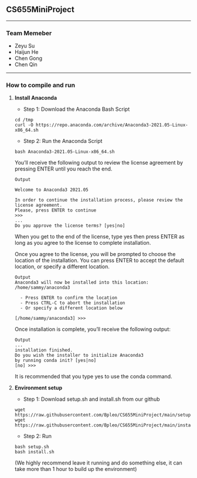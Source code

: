 ## CS655MiniProject
***

### Team Memeber
+ Zeyu Su
+ Haijun He
+ Chen Gong
+ Chen Qin
***
### How to compile and run
   
1. **Install Anaconda**
   + Step 1: Download the Anaconda Bash Script
    ```
    cd /tmp
   curl -O https://repo.anaconda.com/archive/Anaconda3-2021.05-Linux-x86_64.sh
   ```
   + Step 2: Run the Anaconda Script
   ````
   bash Anaconda3-2021.05-Linux-x86_64.sh
   ````
   You’ll receive the following output to review the license agreement by pressing ENTER until you reach the end.
   ```
   Output
   
   Welcome to Anaconda3 2021.05
   
   In order to continue the installation process, please review the license agreement.
   Please, press ENTER to continue
   >>>
   ...
   Do you approve the license terms? [yes|no]
   ```
   When you get to the end of the license, type yes then press ENTER as long as you agree to the license to complete installation.

   Once you agree to the license, you will be prompted to choose the location of the installation. You can press ENTER to accept the default location, or specify a different location.
   ```
   Output
   Anaconda3 will now be installed into this location:
   /home/sammy/anaconda3
   
     - Press ENTER to confirm the location
     - Press CTRL-C to abort the installation
     - Or specify a different location below
   
   [/home/sammy/anaconda3] >>>
   ```
   Once installation is complete, you’ll receive the following output:
   ```
   Output
   ...
   installation finished.
   Do you wish the installer to initialize Anaconda3
   by running conda init? [yes|no]
   [no] >>>
   ```
   It is recommended that you type yes to use the conda command.
   

2. **Environment setup**
   + Step 1: Download setup.sh and install.sh from our github
   ````
   wget https://raw.githubusercontent.com/Bpleo/CS655MiniProject/main/setup.sh
   wget https://raw.githubusercontent.com/Bpleo/CS655MiniProject/main/install.sh
   ````
   + Step 2: Run
    ```
    bash setup.sh
    bash install.sh
    ```
    (We highly recommend leave it running and do something else, it can take more than 1 hour to build up the environment)
